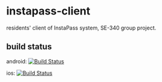 # instapass-client
residents' client of InstaPass system, SE-340 group project.

## build status

android: [![Build Status](https://dev.azure.com/akazaakari/InstaPass%20CI/_apis/build/status/InstaPass.instapass-client?branchName=master&jobName=android_build)](https://dev.azure.com/akazaakari/InstaPass%20CI/_build/latest?definitionId=1&branchName=master)

ios: [![Build Status](https://dev.azure.com/akazaakari/InstaPass%20CI/_apis/build/status/InstaPass.instapass-client?branchName=master&jobName=android_build)](https://dev.azure.com/akazaakari/InstaPass%20CI/_build/latest?definitionId=1&branchName=master)